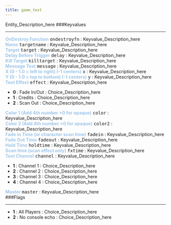 ```yaml
---
title: game_text
---
```


Entity_Description_here
###Keyvalues
<hr>
<div class="entityentry">
<span style="color:#9fc5e8;"><b>OnDestroy Function</b></span> <kbd  class="tooltip" data-tooltip="string">ondestroyfn</kbd> :
Keyvalue_Description_here
</div>
<div class="entityentry">
<span style="color:#9fc5e8;"><b>Name</b></span> <kbd  class="tooltip" data-tooltip="target_source">targetname</kbd> :
Keyvalue_Description_here
</div>
<div class="entityentry">
<span style="color:#9fc5e8;"><b>Target</b></span> <kbd  class="tooltip" data-tooltip="target_destination">target</kbd> :
Keyvalue_Description_here
</div>
<div class="entityentry">
<span style="color:#9fc5e8;"><b>Delay Before Trigger</b></span> <kbd  class="tooltip" data-tooltip="string">delay</kbd> :
Keyvalue_Description_here
</div>
<div class="entityentry">
<span style="color:#9fc5e8;"><b>Kill Target</b></span> <kbd  class="tooltip" data-tooltip="target_destination">killtarget</kbd> :
Keyvalue_Description_here
</div>
<div class="entityentry">
<span style="color:#9fc5e8;"><b>Message Text</b></span> <kbd  class="tooltip" data-tooltip="string">message</kbd> :
Keyvalue_Description_here
</div>
<div class="entityentry">
<span style="color:#9fc5e8;"><b>X (0 - 1.0 = left to right) (-1 centers)</b></span> <kbd  class="tooltip" data-tooltip="string">x</kbd> :
Keyvalue_Description_here
</div>
<div class="entityentry">
<span style="color:#9fc5e8;"><b>Y (0 - 1.0 = top to bottom) (-1 centers)</b></span> <kbd  class="tooltip" data-tooltip="string">y</kbd> :
Keyvalue_Description_here
</div>
<div class="entityentry">
<span style="color:#9fc5e8;"><b>Text Effect</b></span> <kbd  class="tooltip" data-tooltip="Choices">effect</kbd> :
Keyvalue_Description_here
<ul>
<li><b>0 </b></span> : Fade In/Out : Choice_Description_here</li>
<li><b>1 </b></span> : Credits : Choice_Description_here</li>
<li><b>2 </b></span> : Scan Out : Choice_Description_here</li>
</ul>
</div>
<div class="entityentry">
<span style="color:#9fc5e8;"><b>Color 1 (Add 4th number >0 for opaque)</b></span> <kbd  class="tooltip" data-tooltip="color255">color</kbd> :
Keyvalue_Description_here
</div>
<div class="entityentry">
<span style="color:#9fc5e8;"><b>Color 2 (Add 4th number >0 for opaque)</b></span> <kbd  class="tooltip" data-tooltip="color255">color2</kbd> :
Keyvalue_Description_here
</div>
<div class="entityentry">
<span style="color:#9fc5e8;"><b>Fade in Time (or character scan time)</b></span> <kbd  class="tooltip" data-tooltip="string">fadein</kbd> :
Keyvalue_Description_here
</div>
<div class="entityentry">
<span style="color:#9fc5e8;"><b>Fade Out Time</b></span> <kbd  class="tooltip" data-tooltip="string">fadeout</kbd> :
Keyvalue_Description_here
</div>
<div class="entityentry">
<span style="color:#9fc5e8;"><b>Hold Time</b></span> <kbd  class="tooltip" data-tooltip="string">holdtime</kbd> :
Keyvalue_Description_here
</div>
<div class="entityentry">
<span style="color:#9fc5e8;"><b>Scan time (scan effect only)</b></span> <kbd  class="tooltip" data-tooltip="string">fxtime</kbd> :
Keyvalue_Description_here
</div>
<div class="entityentry">
<span style="color:#9fc5e8;"><b>Text Channel</b></span> <kbd  class="tooltip" data-tooltip="choices">channel</kbd> :
Keyvalue_Description_here
<ul>
<li><b>1 </b></span> : Channel 1 : Choice_Description_here</li>
<li><b>2 </b></span> : Channel 2 : Choice_Description_here</li>
<li><b>3 </b></span> : Channel 3 : Choice_Description_here</li>
<li><b>4 </b></span> : Channel 4 : Choice_Description_here</li>
</ul>
</div>
<div class="entityentry">
<span style="color:#9fc5e8;"><b>Master</b></span> <kbd  class="tooltip" data-tooltip="string">master</kbd> :
Keyvalue_Description_here
</div>
###Flags
<hr>
<div class="entityflags">
<ul>
<li><b>1</b></span> : All Players : Choice_Description_here</li>
<li><b>2</b></span> : No console echo : Choice_Description_here</li>
</ul>
</div>
